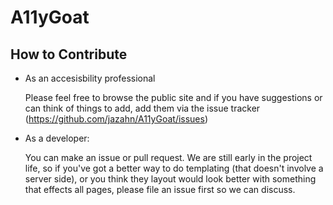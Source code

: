 # A11yGoat
## How to Contribute
* As an accesisbility professional

  Please feel free to browse the public site and if you have suggestions or can think of things to add, add them via the issue tracker (https://github.com/jazahn/A11yGoat/issues)
* As a developer:

  You can make an issue or pull request. We are still early in the project life, so if you've got a better way to do templating (that doesn't involve a server side), or you think they layout would look better with something that effects all pages, please file an issue first so we can discuss.
  
